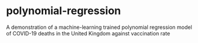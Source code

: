 # polynomial-regression
 A demonstration of a machine-learning trained polynomial regression model of COVID-19 deaths in the United Kingdom against vaccination rate
